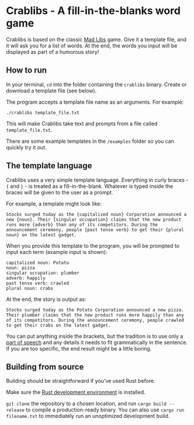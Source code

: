 # Crablibs - A fill-in-the-blanks word game

Crablibs is based on the classic [Mad Libs](https://en.wikipedia.org/wiki/Mad_Libs) game. Give it a template file, and it will ask you for a list of words. At the end, the words you input will be displayed as part of a humorous story!

## How to run

In your terminal, ``cd`` into the folder containing the ``crablibs`` binary. Create or download a template file (see below).

The program accepts a template file name as an arguments. For example:

``./crablibs template_file.txt``

This will make Crablibs take text and prompts from a file called ``template_file.txt``.

There are some example templates in the ``/examples`` folder so you can quickly try it out.

## The template language

Crablibs uses a very simple template language. Everything in curly braces - ``{`` and ``}`` - is treated as a fill-in-the-blank. Whatever is typed inside the braces will be given to the user as a prompt.

For example, a template might look like:

``
Stocks surged today as the {capitalized noun} Corporation announced a new {noun}. Their {singular occupation} claims that the new product runs more {adverb} than any of its competitors. During the announcement ceremony, people {past tense verb} to get their {plural noun} on the latest gadget.
``

When you provide this template to the program, you will be prompted to input each term (example input is shown):

```lang-plaintext
capitalized noun: Potato
noun: pizza
singular occupation: plumber
adverb: happily
past tense verb: crawled
plural noun: crabs
```

At the end, the story is output as:

``
Stocks surged today as the Potato Corporation announced a new pizza. Their plumber claims that the new product runs more happily than any of its competitors. During the announcement ceremony, people crawled to get their crabs on the latest gadget.
``

You can put anything inside the brackets, but the tradition is to use only a [part of speech](https://www.butte.edu/departments/cas/tipsheets/grammar/parts_of_speech.html) and any details it needs to fit grammatically in the sentence. If you are too specific, the end result might be a little boring.

## Building from source

Building should be straightforward if you've used Rust before.

Make sure the [Rust development environment](https://www.rust-lang.org/learn/get-started) is installed.

``git clone`` the repository to a chosen location, and run ``cargo build --release`` to compile a production-ready binary. You can also use ``cargo run filename.txt`` to immediately run an unoptimized development build.
